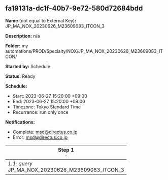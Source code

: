 ## fa19131a-dc1f-40b7-9e72-580d72684bdd

**Name** (not equal to External Key)**:** JP_MA_NOX_20230626_M23609083_ITCON_3

**Description:** n/a

**Folder:** my automations/PROD/Specialty/NOX/JP_MA_NOX_20230626_M23609083_ITCON/

**Started by:** Schedule

**Status:** Ready

**Schedule:**

* Start: 2023-06-27 15:20:00 +09:00
* End: 2023-06-27 15:20:00 +09:00
* Timezone: Tokyo Standard Time
* Recurrance: run only once

**Notifications:**

* Complete: msd@directus.co.jp
* Error: msd@directus.co.jp

| Step 1<br>_<small>-</small>_ |
| --- |
| _1.1: query_<br>JP_MA_NOX_20230626_M23609083_ITCON_3 |
